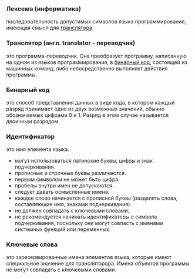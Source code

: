 ### Лексема (информатика)
последовательность допустимых символов языка программирования, имеющая смысл для [транслятора](https://github.com/GlebFeklistov/programming-is-simple/blob/master/dictionary.md#%D1%82%D1%80%D0%B0%D0%BD%D1%81%D0%BB%D1%8F%D1%82%D0%BE%D1%80-%D0%B0%D0%BD%D0%B3%D0%BB-translator---%D0%BF%D0%B5%D1%80%D0%B5%D0%B2%D0%BE%D0%B4%D1%87%D0%B8%D0%BA).

### Транслятор (англ. translator - переводчик)
это программа-переводчик. Она преобразует программу, написанную на одном из языков программирования, в [бинарный код](https://github.com/GlebFeklistov/programming-is-simple/blob/master/dictionary.md#%D0%B1%D0%B8%D0%BD%D0%B0%D1%80%D0%BD%D1%8B%D0%B9-%D0%BA%D0%BE%D0%B4), состоящей из машинных команд, либо непосредственно выполняет действия программы.

### Бинарный код
это способ представления данных в виде кода, в котором каждый разряд принимает одно из двух возможных значений, обычно обозначаемых цифрами 0 и 1. Разряд в этом случае называется двоичным разрядом.

### Идентификатор 
это имя элемента языка. 
* могут использоваться латинские буквы, цифры и знак подчеркивания.
* прописные и строчные буквы различаются.
* первым символом не может быть цифра.
* пробелы внутри имен не допускаются.
* следует давать осмысленные имена.
* каждое слово начинается с прописной буквы (разделять слова, составляющие имя, знаками подчеркивания).
* не должен совпадать с ключевыми словами;
* не рекомендуется начинать идентификаторы с символа подчеркивания, поскольку они могут совпасть с именами системных функций или переменных.

### Ключевые слова
это зарезервированные имена элементов языка, которые имеют специальное значение для трансляторора. Имена объектов программы не могут совпадать с ключевыми словами.
